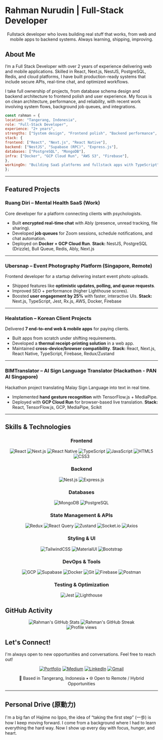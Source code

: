 # Rahman Nurudin | Full-Stack Developer

<p align="center">
  Fullstack developer who loves building real stuff that works, from web and mobile apps to backend systems. Always learning, shipping, improving.
</p>

## About Me

I’m a Full Stack Developer with over 2 years of experience delivering web and mobile applications. Skilled in React, Next.js, NestJS, PostgreSQL, Redis, and cloud platforms, I have built production-ready systems that include secure APIs, real-time chat, and optimized workflows.

I take full ownership of projects, from database schema design and backend architecture to frontend polish and user experience. My focus is on clean architecture, performance, and reliability, with recent work involving system flows, background job queues, and integrations.

```javascript
const rahman = {
location: "Tangerang, Indonesia",
role: "Full-Stack Developer",
experience: "2+ years",
strengths: ["System design", "Frontend polish", "Backend performance", "Product thinking"],
stack: {
frontend: ["React", "Next.js", "React Native"],
backend: ["NestJS", "Supabase (RPC)", "Express.js"],
databases: ["PostgreSQL", "MongoDB"],
infra: ["Docker", "GCP Cloud Run", "AWS S3", "Firebase"],
},
workingOn: "Building SaaS platforms and fullstack apps with TypeScript",
};
```

---

## Featured Projects

### Ruang Diri – Mental Health SaaS (Work)
Core developer for a platform connecting clients with psychologists.
- Built **encrypted real-time chat** with Ably (presence, unread tracking, file sharing).
- Developed **job queues** for Zoom sessions, schedule notifications, and chat automation.
- Deployed on **Docker + GCP Cloud Run**.
**Stack:** NestJS, PostgreSQL (Drizzle), Bull Queue, Redis, Ably, Next.js

---

### Ubersnap – Event Photography Platform (Singapore, Remote)
Frontend developer for a startup delivering instant event photo uploads.
- Shipped features like **optimistic updates, polling, and queue requests**.
- Improved SEO + performance (higher Lighthouse scores).
- Boosted **user engagement by 25%** with faster, interactive UIs.
**Stack:** Next.js, TypeScript, Jest, Rx.js, AWS, Docker, Firebase

---

### Healstation – Korean Client Projects
Delivered **7 end-to-end web & mobile apps** for paying clients.
- Built apps from scratch under shifting requirements.
- Developed a **thermal receipt-printing solution** in a web app.
- Maintained **cross-device/browser compatibility**.
**Stack:** React, Next.js, React Native, TypeScript, Firebase, Redux/Zustand


---

### BIMTranslator – AI Sign Language Translator (Hackathon - PAN AI Singapore)
Hackathon project translating Malay Sign Language into text in real time.
- Implemented **hand gesture recognition** with TensorFlow.js + MediaPipe.
- Deployed with **GCP Cloud Run** for browser-based live translation.
**Stack:** React, TensorFlow.js, GCP, MediaPipe, Scikit

---

## Skills & Technologies

<div align="center">

### Frontend

![React](https://img.shields.io/badge/React-20232A?style=for-the-badge&logo=react&logoColor=61DAFB)
![Next.js](https://img.shields.io/badge/Next.js-000000?style=for-the-badge&logo=next.js&logoColor=white)
![React Native](https://img.shields.io/badge/React_Native-20232A?style=for-the-badge&logo=react&logoColor=61DAFB)
![TypeScript](https://img.shields.io/badge/TypeScript-007ACC?style=for-the-badge&logo=typescript&logoColor=white)
![JavaScript](https://img.shields.io/badge/JavaScript-F7DF1E?style=for-the-badge&logo=javascript&logoColor=black)
![HTML5](https://img.shields.io/badge/HTML5-E34F26?style=for-the-badge&logo=html5&logoColor=white)
![CSS3](https://img.shields.io/badge/CSS3-1572B6?style=for-the-badge&logo=css3&logoColor=white)

### Backend

![Nest.js](https://img.shields.io/badge/NestJS-E0234E?style=for-the-badge&logo=nestjs&logoColor=white)
![Express.js](https://img.shields.io/badge/Express.js-000000?style=for-the-badge&logo=express&logoColor=white)

### Databases

![MongoDB](https://img.shields.io/badge/MongoDB-4EA94B?style=for-the-badge&logo=mongodb&logoColor=white)
![PostgreSQL](https://img.shields.io/badge/PostgreSQL-316192?style=for-the-badge&logo=postgresql&logoColor=white)

### State Management & APIs

![Redux](https://img.shields.io/badge/Redux-593D88?style=for-the-badge&logo=redux&logoColor=white)
![React Query](https://img.shields.io/badge/React_Query-FF4154?style=for-the-badge&logo=react-query&logoColor=white)
![Zustand](https://img.shields.io/badge/Zustand-000000?style=for-the-badge&logo=react&logoColor=white)
![Socket.io](https://img.shields.io/badge/Socket.io-010101?style=for-the-badge&logo=socket.io&logoColor=white)
![Axios](https://img.shields.io/badge/Axios-5A29E4?style=for-the-badge&logo=axios&logoColor=white)

### Styling & UI

![TailwindCSS](https://img.shields.io/badge/Tailwind_CSS-38B2AC?style=for-the-badge&logo=tailwind-css&logoColor=white)
![MaterialUI](https://img.shields.io/badge/Material--UI-0081CB?style=for-the-badge&logo=material-ui&logoColor=white)
![Bootstrap](https://img.shields.io/badge/Bootstrap-563D7C?style=for-the-badge&logo=bootstrap&logoColor=white)

### DevOps & Tools

![GCP](https://img.shields.io/badge/Google_Cloud-4285F4?style=for-the-badge&logo=google-cloud&logoColor=white)
![Supabase](https://img.shields.io/badge/Supabase-3ECF8E?style=for-the-badge&logo=supabase&logoColor=white)
![Docker](https://img.shields.io/badge/Docker-2496ED?style=for-the-badge&logo=docker&logoColor=white)
![Git](https://img.shields.io/badge/Git-F05032?style=for-the-badge&logo=git&logoColor=white)
![Firebase](https://img.shields.io/badge/Firebase-FFCA28?style=for-the-badge&logo=firebase&logoColor=black)
![Postman](https://img.shields.io/badge/Postman-FF6C37?style=for-the-badge&logo=postman&logoColor=white)

### Testing & Optimization

![Jest](https://img.shields.io/badge/Jest-C21325?style=for-the-badge&logo=jest&logoColor=white)
![Lighthouse](https://img.shields.io/badge/Lighthouse-F44B21?style=for-the-badge&logo=lighthouse&logoColor=white)

</div>

## GitHub Activity

<div align="center">
  <img src="https://github-readme-stats.vercel.app/api?username=trafost&show_icons=true&theme=radical" alt="Rahman's GitHub Stats" />
  <img src="https://github-readme-streak-stats.herokuapp.com/?user=trafost&theme=radical" alt="Rahman's GitHub Streak" />
</div>
<div align="center">
<img src="https://komarev.com/ghpvc/?username=trafost&style=flat-square&color=blueviolet" alt="Profile views" />
</div>

## Let's Connect!

I'm always open to new opportunities and conversations. Feel free to reach out!

<div align="center">

[![Portfolio](https://img.shields.io/badge/Portfolio-4F0599?style=for-the-badge&logo=About.me&logoColor=white)](https://trafost.github.io/personal-profile)
[![Medium](https://img.shields.io/badge/Medium-12100E?style=for-the-badge&logo=medium&logoColor=white)](https://medium.com/@rahwisdilfiqrak)
[![LinkedIn](https://img.shields.io/badge/LinkedIn-0077B5?style=for-the-badge&logo=linkedin&logoColor=white)](https://www.linkedin.com/in/rahmannrdn/)
[![Gmail](https://img.shields.io/badge/Gmail-D14836?style=for-the-badge&logo=gmail&logoColor=white)](mailto:rahmannurudin29@gmail.com)

<p>📍 Based in Tangerang, Indonesia • 🌐 Open to Remote / Hybrid Opportunities</p>

</div>

---

## Personal Drive (原動力)

I'm a big fan of Hajime no Ippo, the idea of “taking the first step” (一歩) is how I keep moving forward.
I come from a background where I had to learn everything the hard way. Now I show up every day with focus, hunger, and heart.
